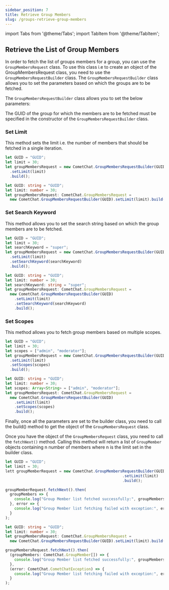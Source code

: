 ```yaml
---
sidebar_position: 7
title: Retrieve Group Members
slug: /groups-retrieve-group-members
---
```


import Tabs from '@theme/Tabs';
import TabItem from '@theme/TabItem';

## Retrieve the List of Group Members

In order to fetch the list of groups members for a group, you can use the `GroupMembersRequest` class. To use this class i.e to create an object of the GroupMembersRequest class, you need to use the `GroupMembersRequestBuilder` class. The `GroupMembersRequestBuilder` class allows you to set the parameters based on which the groups are to be fetched.

The `GroupMembersRequestBuilder` class allows you to set the below parameters:

The GUID of the group for which the members are to be fetched must be specified in the constructor of the `GroupMembersRequestBuilder` class.

### Set Limit

This method sets the limit i.e. the number of members that should be fetched in a single iteration.

<Tabs>
<TabItem value="1" label="Javascript">

```javascript
let GUID = "GUID";
let limit = 30;
let groupMembersRequest = new CometChat.GroupMembersRequestBuilder(GUID)
  .setLimit(limit)
  .build();
```

</TabItem>

<TabItem value="2" label="Typescript">

```typescript
let GUID: string = "GUID";
let limit: number = 30;
let groupMembersRequest: CometChat.GroupMembersRequest =
  new CometChat.GroupMembersRequestBuilder(GUID).setLimit(limit).build();
```

</TabItem>
</Tabs>

### Set Search Keyword

This method allows you to set the search string based on which the group members are to be fetched.

<Tabs>
<TabItem value="1" label="Javascript">

```javascript
let GUID = "GUID";
let limit = 30;
let searchKeyword = "super";
let groupMembersRequest = new CometChat.GroupMembersRequestBuilder(GUID)
  .setLimit(limit)
  .setSearchKeyword(searchKeyword)
  .build();
```

</TabItem>

<TabItem value="2" label="Typescript">

```typescript
let GUID: string = "GUID";
let limit: number = 30;
let searchKeyword: string = "super";
let groupMembersRequest: CometChat.GroupMembersRequest =
  new CometChat.GroupMembersRequestBuilder(GUID)
    .setLimit(limit)
    .setSearchKeyword(searchKeyword)
    .build();
```

</TabItem>
</Tabs>

### Set Scopes

This method allows you to fetch group members based on multiple scopes.

<Tabs>
<TabItem value="1" label="Javascript">

```javascript
let GUID = "GUID";
let limit = 30;
let scopes = ["admin", "moderator"];
let groupMembersRequest = new CometChat.GroupMembersRequestBuilder(GUID)
  .setLimit(limit)
  .setScopes(scopes)
  .build();
```

</TabItem>

<TabItem value="2" label="Typescript">

```typescript
let GUID: string = "GUID";
let limit: number = 30;
let scopes: Array<String> = ["admin", "moderator"];
let groupMembersRequest: CometChat.GroupMembersRequest =
  new CometChat.GroupMembersRequestBuilder(GUID)
    .setLimit(limit)
    .setScopes(scopes)
    .build();
```

</TabItem>
</Tabs>

Finally, once all the parameters are set to the builder class, you need to call the build() method to get the object of the `GroupMembersRequest` class.

Once you have the object of the `GroupMembersRequest` class, you need to call the `fetchNext()` method. Calling this method will return a list of `GroupMember` objects containing n number of members where n is the limit set in the builder class.

<Tabs>
<TabItem value="1" label="Javascript">

```javascript
let GUID = "GUID";
let limit = 30;
lett groupMemberRequest = new CometChat.GroupMembersRequestBuilder(GUID)
    												.setLimit(limit)
    												.build();

groupMemberRequest.fetchNext().then(
  groupMembers => {
    console.log("Group Member list fetched successfully:", groupMembers);
  }, error => {
    console.log("Group Member list fetching failed with exception:", error);
  }
);
```

</TabItem>

<TabItem value="2" label="Typescript">

```typescript
let GUID: string = "GUID";
let limit: number = 30;
let groupMembersRequest: CometChat.GroupMembersRequest =
  new CometChat.GroupMembersRequestBuilder(GUID).setLimit(limit).build();

groupMembersRequest.fetchNext().then(
  (groupMembers: CometChat.GroupMember[]) => {
    console.log("Group Member list fetched successfully:", groupMembers);
  },
  (error: CometChat.CometChatException) => {
    console.log("Group Member list fetching failed with exception:", error);
  }
);
```

</TabItem>
</Tabs>

